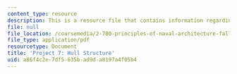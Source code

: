 ```yaml
---
content_type: resource
description: This is a resource file that contains information regarding hull structure.
file: null
file_location: /coursemedia/2-700-principles-of-naval-architecture-fall-2014/a86f4c2e7df5635bad9da8197a4f05b4_MIT2_700F14_project_7.pdf
file_type: application/pdf
resourcetype: Document
title: 'Project 7: Hull Structure'
uid: a86f4c2e-7df5-635b-ad9d-a8197a4f05b4
---
```

